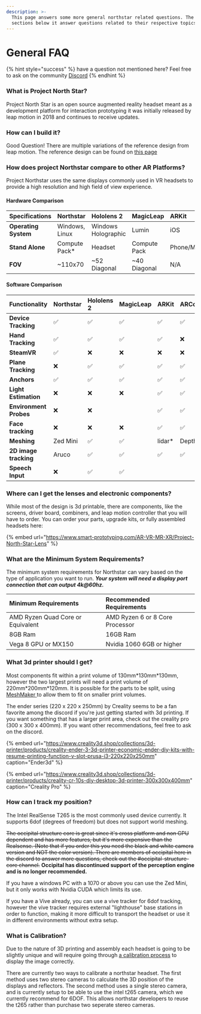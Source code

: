 ```yaml
---
description: >-
  This page answers some more general northstar related questions. The other
  sections below it answer questions related to their respective topics.
---
```


# General FAQ

{% hint style="success" %}
have a question not mentioned here? Feel free to ask on the community [Discord](https://discord.gg/9TtZhb4)
{% endhint %}

### What is Project North Star?

Project North Star is an open source augmented reality headset meant as a development platform for interaction prototyping it was initially released by leap motion in 2018 and continues to receive updates. 

### How can I build it?

Good Question! There are multiple variations of the reference design from leap motion. The reference design can be found on [this page ](../mechanical/release-3/)

### How does project Northstar compare to other AR Platforms?

Project Northstar uses the same displays commonly used in VR headsets to provide a high resolution and high field of view experience. 

#### Hardware Comparison

| Specifications | Northstar | Hololens 2 | MagicLeap | ARKit | ARCore |
| :--- | :--- | :--- | :--- | :--- | :--- |
| **Operating System** | Windows, Linux | Windows Holographic | Lumin | iOS | Android |
| **Stand Alone** | Compute Pack\* | Headset | Compute Pack | Phone/Mobile | Phone/Mobile |
| **FOV** | ~110x70 | ~52 Diagonal | ~40 Diagonal | N/A | N/A |

#### Software Comparison

| Functionality | Northstar | Hololens 2 | MagicLeap | ARKit | ARCore |
| :--- | :--- | :--- | :--- | :--- | :--- |
| **Device Tracking** | ✅ | ✅ | ✅ | ✅ | ✅ |
| **Hand Tracking** | ✅ | ✅ | ✅ | ✅ | ❌ |
| **SteamVR** | ✅ | ❌ | ❌ | ❌ | ❌ |
| **Plane Tracking** | ❌ | ✅ | ✅ | ✅ | ✅ |
| **Anchors** | ✅ | ✅ | ✅ | ✅ | ✅ |
| **Light Estimation** | ❌ | ❌ | ❌ | ✅ | ✅ |
| **Environment Probes** | ❌ | ❌ |  | ✅ | ✅ |
| **Face tracking** | ❌ | ❌ | ❌ | ✅ | ✅ |
| **Meshing** | Zed Mini | ✅ | ✅ | lidar\* | DepthKit |
| **2D image tracking** | Aruco | ✅ | ✅ | ✅ | ✅ |
| **Speech Input** | ❌ | ✅ | ✅ |  |  |

### Where can I get the lenses and electronic components?

While most of the design is 3d printable, there are components, like the screens, driver board, combiners, and leap motion controller that you will have to order. You can order your parts, upgrade kits, or fully assembled headsets here: 

{% embed url="https://www.smart-prototyping.com/AR-VR-MR-XR/Project-North-Star-Lens" %}

### What are the Minimum System Requirements?

The minimum system requirements for Northstar can vary based on the type of application you want to run. _**Your system will need a display port connection that can output 4k@60hz.**_ 

| Minimum Requirements | Recommended Requirements |
| :--- | :--- |
| AMD Ryzen Quad Core or Equivalent | AMD Ryzen 6 or 8 Core Processor |
| 8GB Ram | 16GB Ram |
| Vega 8 GPU or MX150 | Nvidia 1060 6GB or higher |

### What 3d printer should I get?

Most components fit within a print volume of 130mm\*130mm\*130mm, however the two largest prints will need a print volume of 220mm\*200mm\*120mm. It is possible for the parts to be split, using [MeshMaker ](https://www.youtube.com/watch?v=afLolx2OEKE&feature=youtu.be&t=93)to allow them to fit on smaller print volumes.   
  
The ender series \(220 x 220 x 250mm\) by Creality seems to be a fan favorite among the discord if you're just getting started with 3d printing. If you want something that has a larger print area, check out the creality pro \(300 x 300 x 400mm\). If you want other recommendations, feel free to ask on the discord.

{% embed url="https://www.creality3d.shop/collections/3d-printer/products/creality-ender-3-3d-printer-economic-ender-diy-kits-with-resume-printing-function-v-slot-prusa-i3-220x220x250mm" caption="Ender3d" %}

{% embed url="https://www.creality3d.shop/collections/3d-printer/products/creality-cr-10s-diy-desktop-3d-printer-300x300x400mm" caption="Creality Pro" %}

### How can I track my position?

The Intel RealSense T265 is the most commonly used device currently. It supports 6dof \(degrees of freedom\) but does not support world meshing. 

~~The occipital structure core is great since it's cross platform and non GPU dependent and has more features, but it's more expensive than the Realsense. \(Note that if you order this you need the black and white camera version and NOT the color version\). There are members of occipital here in the discord to answer more questions, check out the \#occipital-structure-core channel.~~ **Occipital has discontinued support of the perception engine and is no longer recommended.** 

If you have a windows PC with a 1070 or above you can use the Zed Mini, but it only works with Nvidia CUDA which limits its use.

If you have a Vive already, you can use a vive tracker for 6dof tracking, however the vive tracker requires external "lighthouse" base stations in order to function, making it more difficult to transport the headset or use it in different environments without extra setup.

### What is Calibration?

Due to the nature of 3D printing and assembly each headset is going to be slightly unique and will require going through [a calibration process](../calibration/getting-started/) to display the image correctly.   
  
There are currently two ways to calibrate a northstar headset. The first method uses two stereo cameras to calculate the 3D position of the displays and reflectors. The second method uses a single stereo camera, and is currently setup to be able to use the intel t265 camera, which we currently recommend for 6DOF. This allows northstar developers to reuse the t265 rather than purchase two seperate stereo cameras. 

